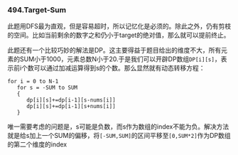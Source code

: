 ### 494.Target-Sum

此题用DFS最为直观，但是容易超时，所以记忆化是必须的。除此之外，仍有剪枝的空间。比如当前剩余的数字之和仍小于target的绝对值，那么就可以提前终止。

此题还有一个比较巧妙的解法是DP。这主要得益于题目给出的维度不大，所有元素的SUM小于1000，元素总数N小于20.于是我们可以开辟DP数组```DP[i][s]```，表示前i个数可以通过加减运算得到s的个数。那么显然就有动态转移方程：
```
for i = 0 to N-1
   for s = -SUM to SUM
   {
      dp[i][s]+=dp[i-1][s-nums[i]]
      dp[i][s]+=dp[i-1][s+nums[i]]
   }
```
唯一需要考虑的问题是，s可能是负数，而s作为数组的index不能为负。解决方法就是给s加上一个SUM的偏移，将```[-SUM,SUM]```的区间平移至```[0,SUM*2]```作为DP数组的第二个维度的index
